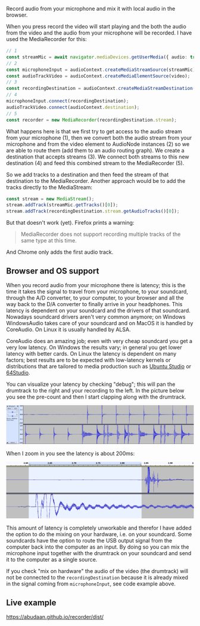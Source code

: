 Record audio from your microphone and mix it with local audio in the browser.

When you press record the video will start playing and the both the audio from the video and the audio from your microphone will be recorded. I have used the MediaRecorder for this:

```typescript
// 1
const streamMic = await navigator.mediaDevices.getUserMedia({ audio: true });
// 2
const microphoneInput = audioContext.createMediaStreamSource(streamMic);
const audioTrackVideo = audioContext.createMediaElementSource(video);
// 3
const recordingDestination = audioContext.createMediaStreamDestination();
// 4
microphoneInput.connect(recordingDestination);
audioTrackVideo.connect(audioContext.destination);
// 5
const recorder = new MediaRecorder(recordingDestination.stream);
```

What happens here is that we first try to get access to the audio stream from your microphone (1), then we convert both the audio stream from your microphone and from the video element to AudioNode instances (2) so we are able to route them (add them to an audio routing graph). We create a destination that accepts streams (3). We connect both streams to this new destination (4) and feed this combined stream to the MediaRecorder (5).

So we add tracks to a destination and then feed the stream of that destination to the MediaRecorder. Another approach would be to add the tracks directly to the MediaStream:

```typescript
const stream = new MediaStream();
stream.addTrack(streamMic.getTracks()[0]);
stream.addTrack(recordingDestination.stream.getAudioTracks()[0]);
```

But that doesn't work (yet). Firefox prints a warning:

> MediaRecorder does not support recording multiple tracks of the same type at this time.

And Chrome only adds the first audio track.

## Browser and OS support

When you record audio from your microphone there is latency; this is the time it takes the signal to travel from your microphone, to your soundcard, through the A/D converter, to your computer, to your browser and all the way back to the D/A converter to finally arrive in your headphones. This latency is dependent on your soundcard and the drivers of that soundcard. Nowadays soundcard drivers aren't very common anymore; on Windows WindowsAudio takes care of your soundcard and on MacOS it is handled by CoreAudio. On Linux it is usually handled by ALSA.

CoreAudio does an amazing job; even with very cheap soundcard you get a very low latency. On Windows the results vary; in general you get lower latency with better cards. On Linux the latency is dependent on many factors; best results are to be expected with low-latency kernels or distributions that are tailored to media production such as [Ubuntu Studio](https://ubuntustudio.org/) or [64Studio](https://64studio.com/).

You can visualize your latency by checking "debug"; this will pan the drumtrack to the right and your recording to the left. In the picture below you see the pre-count and then I start clapping along with the drumtrack.

![latency](latency.png "Visible latency in Audacity")

When I zoom in you see the latency is about 200ms:

![latency zoom](latency-zoomed.png "Humongous latency!")

This amount of latency is completely unworkable and therefor I have added the option to do the mixing on your hardware, i.e. on your soundcard. Some soundcards have the option to route the USB output signal from the computer back into the computer as an input. By doing so you can mix the microphone input together with the drumtrack on your soundcard and send it to the computer as a single source.

If you check "mix on hardware" the audio of the video (the drumtrack) will not be connected to the `recordingDestination` because it is already mixed in the signal coming from `microphoneInput`, see code example above.

## Live example

<https://abudaan.github.io/recorder/dist/>

